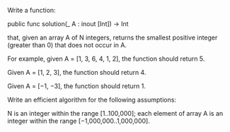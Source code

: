 Write a function:

 public func solution(_ A : inout [Int]) -> Int

 that, given an array A of N integers, returns the smallest positive integer (greater than 0) that does not occur in A.

 For example, given A = [1, 3, 6, 4, 1, 2], the function should return 5.

 Given A = [1, 2, 3], the function should return 4.

 Given A = [−1, −3], the function should return 1.

 Write an efficient algorithm for the following assumptions:

 N is an integer within the range [1..100,000];
 each element of array A is an integer within the range [−1,000,000..1,000,000].